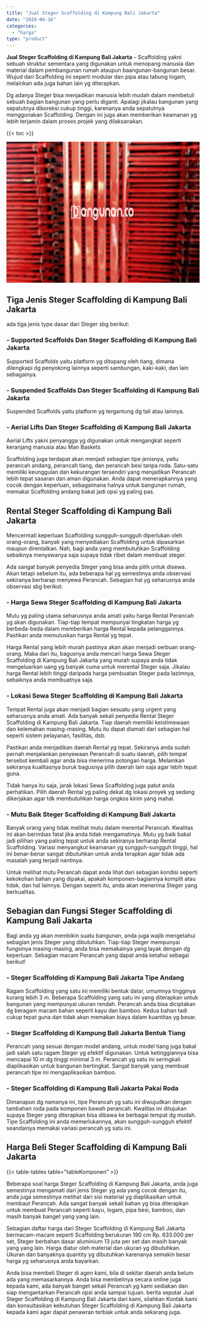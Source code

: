 ```yaml
---
title: "Jual Steger Scaffolding di Kampung Bali Jakarta"
date: "2024-04-16"
categories: 
  - "harga"
type: "product"
---
```


**Jual Steger Scaffolding di Kampung Bali Jakarta** – Scaffolding yakni sebuah struktur sementara yang digunakan untuk menopang manusia dan material dalam pembangunan rumah ataupun baangunan-bangunan besar. Wujud dari Scaffolding ini seperti modular dan pipa atau tabung logam, melainkan ada juga bahan lain yg diterapkan.

Dg adanya Steger bisa menjadikan manusia lebih mudah dalam membetuli sebuah bagian bangunan yang perlu diganti. Apalagi jikalau bangunan yang sepatutnya dikoreksi cukup tinggi, karenanya anda sepatutnya menggunakan Scaffolding. Dengan ini juga akan memberikan keamanan yg lebih terjamin dalam proses projek yang dilaksanakan.

{{< toc >}}

![Jual Steger Scaffolding di Kampung Bali Jakarta](/images/sewa-scaffolding-steger-03.png)

## Tiga Jenis Steger Scaffolding di Kampung Bali Jakarta

ada tiga jenis type dasar dari Steger sbg berikut:

### \- Supported Scaffolds Dan Steger Scaffolding di Kampung Bali Jakarta

Supported Scaffolds yaitu platform yg ditopang oleh tiang, dimana dilengkapi dg penyokong lainnya seperti sambungan, kaki-kaki, dan lain sebagainya.

### \- Suspended Scaffolds Dan Steger Scaffolding di Kampung Bali Jakarta

Suspended Scaffolds yaitu platform yg tergantung dg tali atau lainnya.

### \- Aerial Lifts Dan Steger Scaffolding di Kampung Bali Jakarta

Aerial Lifts yakni penyangga yg digunakan untuk mengangkat seperti keranjang manusia atau Man Baskets

Scaffolding juga terdapat akan menjadi sebagian tipe jenisnya, yaitu perancah andang, perancah tiang, dan perancah besi tanpa roda. Satu-satu memiliki keunggulan dan kekurangan tersendiri yang menjadikan Perancah lebih tepat sasaran dan aman digunakan. Anda dapat menerapkannya yang cocok dengan keperluan, sebagaimana halnya untuk bangunan rumah, memakai Scaffolding andang bakal jadi opsi yg paling pas.

## Rental Steger Scaffolding di Kampung Bali Jakarta

Mencermati keperluan Scaffolding sungguh-sungguh diperlukan oleh orang-orang, banyak yang menyediakan Scaffolding untuk dipasarkan maupun direntalkan. Nah, bagi anda yang membutuhkan Scaffolding sebaiknya menyewanya saja supaya tidak ribet dalam membuat steger.

Ada sangat banyak penyedia Steger yang bisa anda pilih untuk disewa. Akan tetapi sebelum itu, ada beberapa hal yg semestinya anda observasi sekiranya berharap menyewa Perancah. Sebagian hal yg seharusnya anda observasi sbg berikut:

### \- Harga Sewa Steger Scaffolding di Kampung Bali Jakarta

Mutu yg paling utama seharusnya anda amati yaitu harga Rental Perancah yg akan digunakan. Tiap-tiap tempat mempunyai tingkatan harga yg berbeda-beda dalam memberikan harga Rental kepada pelanggannya. Pastikan anda memutuskan harga Rental yg tepat.

Harga Rental yang lebih murah pastinya akan akan menjadi serbuan orang-orang. Maka dari itu, bagusnya anda mencari harga Sewa Steger Scaffolding di Kampung Bali Jakarta yang murah supaya anda tidak mengeluarkan uang yg banyak cuma untuk merental Steger saja. Jikalau harga Rental lebih tinggi daripada harga pembuatan Steger pada lazimnya, sebaiknya anda membuatnya saja.

### \- Lokasi Sewa Steger Scaffolding di Kampung Bali Jakarta

Tempat Rental juga akan menjadi bagian sesuatu yang urgent yang seharusnya anda amati. Ada banyak sekali penyedia Rental Steger Scaffolding di Kampung Bali Jakarta. Tiap daerah memiliki keistimewaan dan kelemahan masing-masing. Mutu itu dapat diamati dari sebagian hal seperti sistem pelayanan, fasilitas, dsb.

Pastikan anda menjadikan daerah Rental yg tepat. Sekiranya anda sudah pernah menjalankan penyewaan Perancah di suatu daerah, pilih tempat tersebut kembali agar anda bisa menerima potongan harga. Melainkan sekiranya kualitasnya buruk bagusnya pilih daerah lain saja agar lebih tepat guna.

Tidak hanya itu saja, jarak lokasi Sewa Scaffolding juga patut anda perhatikan. Pilih daerah Rental yg paling dekat dg lokasi proyek yg sedang dikerjakan agar tdk membutuhkan harga ongkos kirim yang mahal.

### \- Mutu Baik Steger Scaffolding di Kampung Bali Jakarta

Banyak orang yang tidak melihat mutu dalam merental Perancah. Kwalitas ini akan berimbas fatal jika anda tidak mengamatinya. Mutu yg baik bakal jadi pilihan yang paling tepat untuk anda sekiranya berharap Rental Scaffolding. Variasi menyangkut keamanan yg sungguh-sungguh tinggi, hal ini benar-benar sangat dibutuhkan untuk anda terapkan agar tidak ada masalah yang terjadi nantinya.

Untuk melihat mutu Perancah dapat anda lihat dari sebagian kondisi seperti kekokohan bahan yang dipakai, apakah komponen-bagiannya komplit atau tidak, dan hal lainnya. Dengan seperti itu, anda akan menerima Steger yang berkualitas.

## Sebagian dan Fungsi Steger Scaffolding di Kampung Bali Jakarta

Bagi anda yg akan membikin suatu bangunan, anda juga wajib mengetahui sebagian jenis Steger yang dibutuhkan. Tiap-tiap Steger mempunyai fungsinya masing-masing, anda bisa memakainya yang layak dengan dg keperluan. Sebagian macam Perancah yang dapat anda ketahui sebagai berikut!

### \- Steger Scaffolding di Kampung Bali Jakarta Tipe Andang

Ragam Scaffolding yang satu ini memiliki bentuk datar, umumnya tingginya kurang lebih 3 m. Beberapa Scaffolding yang satu ini yang diterapkan untuk bangunan yang mempunyai ukuran rendah. Perancah anda bisa diciptakan dg beragam macam bahan seperti kayu dan bamboo. Kedua bahan tadi cukup tepat guna dan tidak akan memakan biaya dalam kuantitas yg besar.

### \- Steger Scaffolding di Kampung Bali Jakarta Bentuk Tiang

Perancah yang sesuai dengan model andang, untuk model tiang juga bakal jadi salah satu ragam Steger yg efektif digunakan. Untuk ketinggiannya bisa mencapai 10 m dg tinggi minimal 3 m. Perancah yg satu ini seringkali diaplikasikan untuk bangunan bertingkat. Sangat banyak yang membuat perancah tipe ini mengaplikasikan bamboo.

### \- Steger Scaffolding di Kampung Bali Jakarta Pakai Roda

Dimanapun dg namanya ini, tipe Perancah yg satu ini diwujudkan dengan tambahan roda pada komponen bawah perancah. Kwalitas ini ditujukan supaya Steger yang diterapkan bisa dibawa ke berbagai tempat dg mudah. Tipe Scaffolding ini anda memerlukannya, akan sungguh-sungguh efektif seandainya memakai variasi perancah yg satu ini.

## Harga Beli Steger Scaffolding di Kampung Bali Jakarta

{{< table-tables table="tableKomponen" >}}

Beberapa soal harga Steger Scaffolding di Kampung Bali Jakarta, anda juga semestinya mengamati dari jenis Steger yg ada yang cocok dengan itu, anda juga semestinya melihat dari sisi material yg diaplikasikan untuk membaut Perancah. Ada sangat banyak sekali bahan yg bisa diterapkan untuk membuat Perancah seperti kayu, logam, pipa besi, bamboo, dan masih banyak banget yang yang lain.

Sebagian daftar harga dari Steger Scaffolding di Kampung Bali Jakarta bermacam-macam seperti Scaffolding berukuran 190 cm Rp. 633.000 per set, Steger berbahan dasar aluminium 13 juta per set dan masih banyak yang yang lain. Harga diatur oleh material dan ukuran yg dibutuhkan. Ukuran dan banyaknya quantity yg dibutuhkan karenanya semakin besar harga yg seharusnya anda bayarkan.

Anda bisa membeli Steger di agen kami, bila di sekitar daerah anda belum ada yang memasarkannya. Anda bisa membelinya secara online juga kepada kami, ada banyak banget sekali Perancah yg kami sediakan dan siap mengantarkan Perancah opsi anda sampai tujuan. berita seputar Jual Steger Scaffolding di Kampung Bali Jakarta dari kami, silahkan Kontak kami dan konsultasikan kebutuhan Steger Scaffolding di Kampung Bali Jakarta kepada kami agar dapat penawran terbiak untuk anda sekarang juga.
